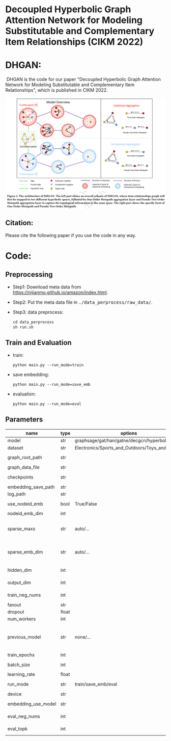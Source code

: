 # Decoupled Hyperbolic Graph Attention Network for Modeling Substitutable and Complementary Item Relationships (CIKM 2022)

# DHGAN:

​		DHGAN is the code for our paper "Decoupled Hyperbolic Graph Attention Network for Modeling Substitutable and Complementary Item Relationships", which is published in CIKM 2022. 


![The proposed framework](./DHGAN_img.png)



## Citation:

Please cite the following paper if you use the code in any way.


# Code:

## Preprocessing

- Step1: Download meta data from https://nijianmo.github.io/amazon/index.html.
- Step2: Put the meta data file in <tt>./data_perprocess/raw_data/</tt>.
- Step3: data preprocess:

  ```shell
  cd data_perprocess
  sh run.sh
  ```


## Train and Evaluation

+ train:

  ```shell
  python main.py --run_mode=train
  ```

+ save embedding:

  ```shell
  python main.py --run_mode=save_emb
  ```

+ evaluation:

  ```shell
  python main.py --run_mode=eval
  ```
  

## Parameters

| name                | type  | options                                        | help                                                         |
| ------------------- | ----- | ---------------------------------------------- | ------------------------------------------------------------ |
| model               | str   | graphsage/gat/han/gatne/decgcn/hyperbolic      | model name                                                   |
| dataset             | str   | Electronics/Sports_and_Outdoors/Toys_and_Games | dataset name                                                 |
| graph_root_path     | str   |                                                | root path of the graph data file                             |
| graph_data_file     | str   |                                                | graph data file name                                         |
| checkpoints         | str   |                                                | path of model checkpoints                                    |
| embedding_save_path | str   |                                                | embedding save path                                          |
| log_path            | str   |                                                | log save path                                                |
| use_nodeid_emb      | bool  | True/False                                     | whether use node embedding                                   |
| nodeid_emb_dim      | int   |                                                | node embedding dims                                          |
| sparse_maxs         | str   | auto/...                                       | sparse features max values array, if 'auto', the program will automatically calculate |
| sparse_emb_dim      | str   | auto/...                                       | sparse features embedding dims, if 'auto', dims will be ceil(log2(`sparse_maxs`)) |
| hidden_dim          | int   |                                                | numbers of hidden embedding dims                             |
| output_dim          | int   |                                                | numbers of output embedding dims                             |
| train_neg_nums      | int   |                                                | numbers of train negative samples                            |
| fanout              | str   |                                                | numbers of fanout                                            |
| dropout             | float |                                                | dropout value                                                |
| num_workers         | int   |                                                | data loader workers                                          |
| previous_model      | str   | none/...                                       | previous trained model name in ./`checkpoints`_previous, 'none' means don't use previous trained model |
| train_epochs        | int   |                                                | train epochs                                                 |
| batch_size          | int   |                                                | batch size of train input data                               |
| learning_rate       | float |                                                | learning rate                                                |
| run_mode            | str   | train/save_emb/eval                            | run mode: train save embedding or evaluate                   |
| device              | str   |                                                |                                                              |
| embedding_use_model | str   |                                                | embedding use model name                                     |
| eval_neg_nums       | int   |                                                | evaluate negative sample numbers                             |
| eval_topk           | int   |                                                | choose top k to evaluate                                     |

